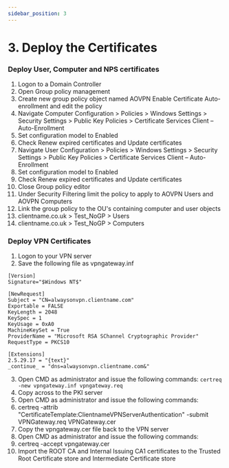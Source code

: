 ```yaml
---
sidebar_position: 3
---
```


# 3. Deploy the Certificates

### Deploy User, Computer and NPS certificates

1. Logon to a Domain Controller
2. Open Group policy management
3. Create new group policy object named AOVPN Enable Certificate Auto-enrollment and edit the policy
4. Navigate Computer Configuration > Policies > Windows Settings > Security Settings > Public Key Policies > Certificate Services Client – Auto-Enrollment
5. Set configuration model to Enabled
6. Check Renew expired certificates and Update certificates
7. Navigate User Configuration > Policies > Windows Settings > Security Settings > Public Key Policies > Certificate Services Client – Auto-Enrollment
8. Set configuration model to Enabled
9. Check Renew expired certificates and Update certificates
10. Close Group policy editor
11. Under Security Filtering limit the policy to apply to AOVPN Users and AOVPN Computers
12. Link the group policy to the OU's containing computer and user objects
13. clientname.co.uk > Test_NoGP > Users
14. clientname.co.uk > Test_NoGP > Computers

### Deploy VPN Certificates

1. Logon to your VPN server
2. Save the following file as vpngateway.inf
```
[Version]
Signature="$Windows NT$"

[NewRequest]
Subject = "CN=alwaysonvpn.clientname.com"
Exportable = FALSE
KeyLength = 2048
KeySpec = 1
KeyUsage = 0xA0
MachineKeySet = True
ProviderName = "Microsoft RSA SChannel Cryptographic Provider"
RequestType = PKCS10

[Extensions]
2.5.29.17 = "{text}"
_continue_ = "dns=alwaysonvpn.clientname.com&"
```
3. Open CMD as administrator and issue the following commands: `certreq -new vpngateway.inf vpngateway.req`
4. Copy across to the PKI server
5. Open CMD as administrator and issue the following commands:
6. certreq -attrib "CertificateTemplate:ClientnameVPNServerAuthentication" -submit VPNGateway.req VPNGateway.cer
7. Copy the vpngateway.cer file back to the VPN server
8. Open CMD as administrator and issue the following commands:
9. certreq -accept vpngateway.cer
10. Import the ROOT CA and Internal Issuing CA1 certificates to the Trusted Root Certificate store and Intermediate Certificate store